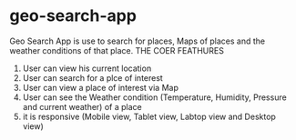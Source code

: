 # geo-search-app
Geo Search App is use to search for places, Maps of places and the weather conditions of that place.
THE COER FEATHURES

1. User can view his current location
2. User can search for a plce of interest
3. User can view a place of interest via Map
4. User can see the Weather condition (Temperature, Humidity, Pressure and current weather) of a place
5. it is responsive (Mobile view, Tablet view, Labtop view and Desktop view)
